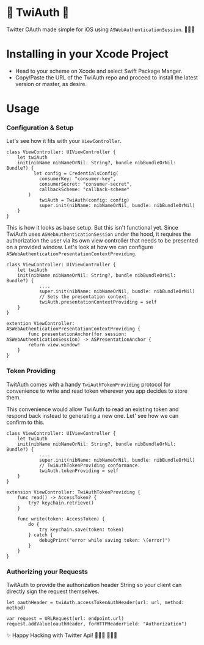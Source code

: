 # 🦉 TwiAuth 💫

Twitter OAuth made simple for iOS using `ASWebAuthenticationSession`. 🕵🏽‍♀️  
  
# Installing in your Xcode Project  
  - Head to your scheme on Xcode and select Swift Package Manger.
  - Copy/Paste the URL of the TwiAuth repo and proceed to install the latest version or master, as desire.


# Usage
### Configuration & Setup

Let's see how it fits with your `ViewController`.  
```  
class ViewController: UIViewController {
	let twiAuth
	init(nibName nibNameOrNil: String?, bundle nibBundleOrNil: Bundle?) {
		  let config = CredentialsConfig(
            consumerKey: "consumer-key",
            consumerSecret: "consumer-secret",
            callbackScheme: "callback-scheme"
        )
			twiAuth = TwiAuth(config: config)
			super.init(nibName: nibNameOrNil, bundle: nibBundleOrNil)
	}
}
```

This is how it looks as base setup. But this isn't functional yet. Since TwiAuth uses `ASWebAuthenticationSession` under the hood, it requires the authorization the user via its own view controller that needs to be presented on a provided window. Let's look at how we can configure `ASWebAuthenticationPresentationContextProviding`.

```
class ViewController: UIViewController {
	let twiAuth
	init(nibName nibNameOrNil: String?, bundle nibBundleOrNil: Bundle?) {
			....
			super.init(nibName: nibNameOrNil, bundle: nibBundleOrNil)
			// Sets the presentation context.
			twiAuth.presentationContextProviding = self
	}
}
	
extention ViewController: ASWebAuthenticationPresentationContextProviding {
	    func presentationAnchor(for session: ASWebAuthenticationSession) -> ASPresentationAnchor {
        return view.window!
    }
}
```

### Token Providing
TwitAuth comes with a handy `TwiAuthTokenProviding` protocol for convenience to write and read token wherever you app decides to store them.  
  
This convenience would allow TwiAuth to read an existing token and respond back instead to generating a new one. Let' see how we can confirm to this.  
  
```
class ViewController: UIViewController {
	let twiAuth
	init(nibName nibNameOrNil: String?, bundle nibBundleOrNil: Bundle?) {
			....
			super.init(nibName: nibNameOrNil, bundle: nibBundleOrNil)
			// TwiAuthTokenProviding conformance.
			twiAuth.tokenProviding = self
	}
}

extension ViewController: TwiAuthTokenProviding {
    func read() -> AccessToken? {
        try? keychain.retrieve()
    }

    func write(token: AccessToken) {
        do {
            try keychain.save(token: token)
        } catch {
            debugPrint("error while saving token: \(error)")
        }
    }
}
```

### Authorizing your Requests
TwitAuth to provide the authorization header String so your client can directly sign the  request themselves.  
  
```
let oauthHeader = twiAuth.accessTokenAuthHeader(url: url, method: method)

var request = URLRequest(url: endpoint.url)
request.addValue(oauthHeader, forHTTPHeaderField: "Authorization")
```

✨ Happy Hacking with Twitter Api! 👨🏽‍💻 👨🏽‍🎨
